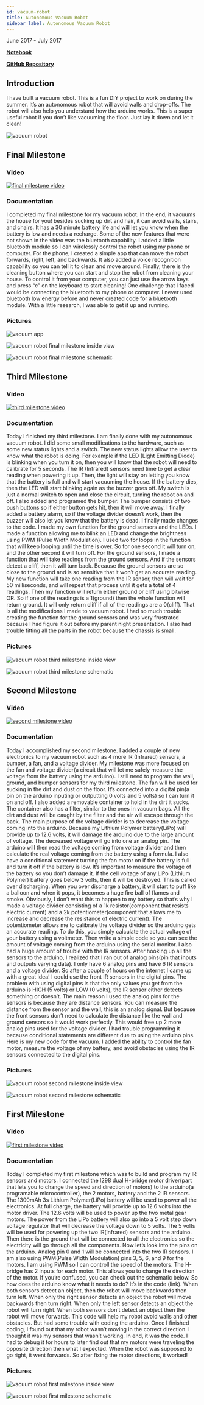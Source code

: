 ```yaml
---
id: vacuum-robot
title: Autonomous Vacuum Robot
sidebar_label: Autonomous Vacuum Robot
---
```


June 2017 - July 2017

**[Notebook](assets/robots/vacuum-robot/notebook.pdf)**

**[GitHub Repository](https://github.com/bandofpv/Vacuum_Robot)**

## Introduction

I have built a vacuum robot. This is a fun DIY project to work on during the summer. It’s an autonomous robot that will avoid walls and drop-offs. The robot will also help you understand how the arduino works. This is a super useful robot if you don’t like vacuuming the floor. Just lay it down and let it clean!

![vacuum robot](assets/robots/vacuum-robot/vacuum-robot-picture.jpg)

## Final Milestone

### Video

[![final milestone video](assets/robots/vacuum-robot/vacuum-robot-final-milestone-video.png)](https://www.youtube.com/watch?v=D1FHCfAPJcg)

### Documentation

I completed my final milestone for my vacuum robot. In the end, it vacuums the house for you! besides sucking up dirt and hair, it can avoid walls, stairs, and chairs. It has a 30 minute battery life and will let you know when the battery is low and needs a recharge. Some of the new features that were not shown in the video was the bluetooth capability. I added a little bluetooth module so I can wirelessly control the robot using my phone or computer. For the phone, I created a simple app that can move the robot forwards, right, left, and backwards. It also added a  voice recognition capability so you can tell it to clean and move around. Finally, there is the cleaning button where you can start and stop the robot from cleaning your house. To control it from your computer, you can just use the arrow keys and press “c” on the keyboard to start cleaning! One challenge that I faced would be connecting the bluetooth to my phone or computer. I never used bluetooth low energy before and never created code for a bluetooth module. With a little research, I was able to get it up and running.

### Pictures

![vacuum app](assets/robots/vacuum-robot/vacuum-robot-final-milestone-picture-1.png)

![vacuum robot final milestone inside view](assets/robots/vacuum-robot/vacuum-robot-final-milestone-picture-2.jpg)

![vacuum robot final milestone schematic](assets/robots/vacuum-robot/vacuum-robot-final-milestone-picture-3.jpg)

## Third Milestone

### Video

[![third milestone video](assets/robots/vacuum-robot/vacuum-robot-third-milestone-video.jpg)](https://www.youtube.com/watch?v=ThmuH1fsDFk)

### Documentation

Today I finished my third milestone. I am finally done with my autonomous vacuum robot. I did some small modifications to the hardware, such as some new status lights and a switch. The new status lights allow the user to know what the robot is doing. For example if the LED (Light Emitting Diode) is blinking when you turn it on, then you will know that the robot will need to calibrate for 5 seconds. The IR (Infrared) sensors need time to get a clear reading when powering it up. Then, the light will stay on letting you know that the battery is full and will start vacuuming the house. If the battery dies, then the LED will start blinking again as the buzzer goes off. My switch is just a normal switch to open and close the circuit, turning the robot on and off. I also added and programed the bumper. The bumper consists of two push buttons so if either button gets hit, then it will move away. I finally added a battery alarm, so if the voltage divider doesn’t work, then the buzzer will also let you know that the battery is dead. I finally made changes to the code. I made my own function for the ground sensors and the LEDs. I made a function allowing me to blink an LED and change the brightness using PWM (Pulse Width Modulation). I used two for loops in the function that will keep looping until the time is over. So for one second it will turn on, and the other second it will turn off. For the ground sensors, I made a function that will take readings from the ground sensors. And if the sensors detect a cliff, then it will turn back. Because the ground sensors are so close to the ground and is so sensitive that it won’t get an accurate reading.  My new function will take one reading from the IR sensor, then will wait for 50 milliseconds, and will repeat that process until it gets a total of 4 readings. Then my function will return either ground or cliff using bitwise OR. So if one of the readings is a 1(ground) then the whole function will return ground. It will only return cliff if all of the readings are a 0(cliff). That is all the modifications I made to vacuum robot. I had so much trouble creating the function for the ground sensors and was very frustrated because I had figure it out before my parent night presentation. I also had trouble fitting all the parts in the robot because the chassis is small.

### Pictures

![vacuum robot third milestone inside view](assets/robots/vacuum-robot/vacuum-robot-third-milestone-picture-1.jpg)

![vacuum robot third milestone schematic](assets/robots/vacuum-robot/vacuum-robot-third-milestone-picture-2.jpg)

## Second Milestone

### Video

[![second milestone video](assets/robots/vacuum-robot/vr-video.jpg)](https://www.youtube.com/watch?v=CJ6rm8M8DqI)

### Documentation

Today I accomplished my second milestone. I added a couple of new electronics to my vacuum robot such as 4 more IR (Infrared) sensors, a bumper, a fan, and a voltage divider. My milestone was more focused on the fan and voltage divider(a circuit that will let me safely measure the voltage from the battery using the arduino). I still need to program the wall, ground, and bumper sensors for my third milestone. The fan will be used for sucking in the dirt and dust on the floor. It’s connected into a digital pin(a pin on the arduino inputing or outputting 0 volts and 5 volts) so I can turn it on and off. I also added a removable container to hold in the dirt it sucks. The container also has a filter, similar to the ones in vacuum bags. All the dirt and dust will be caught by the filter and the air will escape through the back. The main purpose of the voltage divider is to decrease the voltage coming into the arduino. Because my Lithium Polymer battery(LiPo) will provide up to 12.6 volts, it will damage the arduino due to the large amount of voltage. The decreased voltage will go into one an analog pin. The arduino will then read the voltage coming from voltage divider and then calculate the real voltage coming from the battery using a formula. I also have a conditional statement turning the fan motor on if the battery is full and turn it off if the battery is low. It’s important to measure the voltage of the battery so you don’t damage it. If the cell voltage of any LiPo (Lithium Polymer) battery goes below 3 volts, then it will be destroyed. This is called over discharging. When you over discharge a battery, it will start to puff like a balloon and when it pops, it becomes a huge fire ball of flames and smoke. Obviously, I don’t want this to happen to my battery so that’s why I made a voltage divider consisting of a 1k resistor(component that resists electric current) and a 2k potentiometer(component that allows me to increase and decrease the resistance of electric current). The potentiometer allows me to calibrate the voltage divider so the arduino gets an accurate reading. To do this, you simply calculate the actual voltage of your battery using a voltmeter. Then write a simple code so you can see the amount of voltage coming from the arduino using the serial monitor. I also had a huge amount of trouble with the IR sensors. After hooking up all the sensors to the arduino, I realized that I ran out of analog pins(pin that inputs and outputs varying data). I only have 6 analog pins and have 6 IR sensors and a voltage divider. So after a couple of hours on the internet I came up with a great idea! I could use the front IR sensors in the digital pins. The problem with using digital pins is that the only values you get from the arduino is HIGH (5 volts) or LOW (0 volts), the IR sensor either detects something or doesn’t. The main reason I used the analog pins for the sensors is because they are distance sensors. You can measure the distance from the sensor and the wall, this is an analog signal. But because the front sensors don’t need to calculate the distance like the wall and ground sensors so it would work perfectly. This would free up 2 more analog pins used for the voltage divider. I had trouble programming it because conditional statements are different due to using the arduino pins. Here is my new code for the vacuum. I added the ability to control the fan motor, measure the voltage of my battery, and avoid obstacles using the IR sensors connected to the digital pins.

### Pictures

![vacuum robot second milestone inside view](assets/robots/vacuum-robot/milestone-2_schematic.jpg)

![vacuum robot second milestone schematic](assets/robots/vacuum-robot/img_6934-3.jpg)

## First Milestone

### Video

[![first milestone video](assets/robots/vacuum-robot/vr-vid-first.jpg)](https://www.youtube.com/watch?v=h9BQUSkQpjo)

### Documentation

Today I completed my first milestone which was to build and program my IR sensors and motors. I connected the l298 dual H-bridge motor driver(part that lets you to change the speed and direction of motors) to the arduino(a programable microcontroller), the 2 motors, battery and the 2 IR sensors. The 1300mAh 3s Lithium Polymer(LiPo) battery will be used to power all the electronics. At full charge, the battery will provide up to 12.6 volts into the motor driver. The 12.6 volts will be used to power up the two metal gear motors. The power from the LiPo battery will also go into a 5 volt step down voltage regulator that will decrease the voltage down to 5 volts. The 5 volts will be used for powering up the two IR(infrared) sensors and the arduino. Then there is the ground that will be connected to all the electronics so the electricity will go through all the components. Now let’s look into the pins on the arduino. Analog pin 0 and 1 will be connected into the two IR sensors. I am also using PWM(Pulse Width Modulation) pins 3, 5, 6, and 9 for the motors. I am using PWM so I can  controll the speed of the motors. The H-bridge has 2 inputs for each motor. This allows you to change the direction of the motor. If you’re confused, you can check out the schematic below. So how does the arduino know what it needs to do? It’s in the code (link). When both sensors detect an object, then the robot will move backwards then turn left. When only the right sensor detects an object the robot will move backwards then turn right. When only the left sensor detects an object the robot will turn right. When both sensors don’t detect an object then the robot will move forwards. This code will help my robot avoid walls and other obstacles. But had some trouble with coding the arduino. Once I finished coding, I found out that my robot wasn’t moving in the correct direction. I thought it was my sensors that wasn’t working. In end, it was the code. I had to debug it for hours to later find out that my motors were traveling the opposite direction then what I expected. When the robot was supposed to go right, it went forwards. So after fixing the motor directions, it worked!

### Pictures

![vacuum robot first milestone inside view](assets/robots/vacuum-robot/motor_and_ir_sensor_schem.jpg)

![vacuum robot first milestone schematic](assets/robots/vacuum-robot/img_6680-1.jpg)